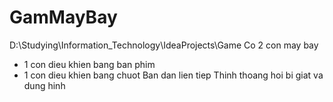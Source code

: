 # GamMayBay
D:\Studying\Information_Technology\IdeaProjects\Game
Co 2 con may bay
- 1 con dieu khien bang ban phim
- 1 con dieu khien bang chuot
Ban dan lien tiep
Thinh thoang hoi bi giat va dung hinh
